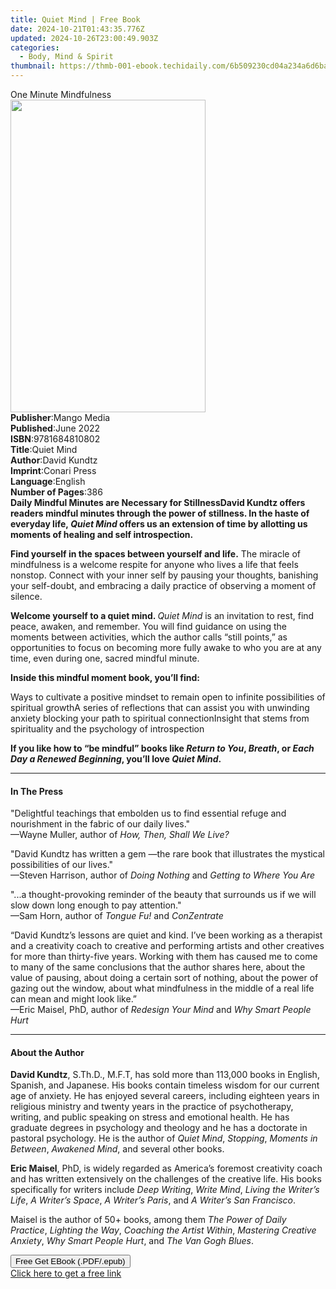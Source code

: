 ```yaml
---
title: Quiet Mind | Free Book
date: 2024-10-21T01:43:35.776Z
updated: 2024-10-26T23:00:49.903Z
categories:
  - Body, Mind & Spirit
thumbnail: https://thmb-001-ebook.techidaily.com/6b509230cd04a234a6d6ba095de04ec1a49782949c852eff1fd91c4f41433359.jpg
---
```

<main id="book-container">
  <div class="flex flex-col">
    <div class="book-brief flex-1 py-6 px-4 sm:p-6 md:py-10 md:px-8">
      <!-- brief-->
      <div class="book-brief-main">One Minute Mindfulness</div>
    </div>
    <div
      class="book-meta-info flex-1 grid gap-4 col-start-1 col-end-3 row-start-1 sm:mb-6 sm:grid-cols-4 lg:gap-6 lg:col-start-2 lg:row-end-6 lg:row-span-6 lg:mb-0"
    >
      <div
        class="book-meta-info-left place-content-center mt-4 p-4 text-sm leading-6 col-start-2 col-span-2 dark:text-slate-400"
      >
        <img
          class="w-full h-500 object-cover rounded-lg sm:h-255 sm:col-span-2 lg:col-span-full"
          src="https://img-001-ebook.techidaily.com/5947e6c4f4c9961e46ef682fca9867ec71937d29f7b8de1a1d90a7cfe2985b61.jpg"
          alt=""
          width="312"
          height="500"
        />
      </div>
      <div
        class="book-meta-info-right mt-2 col-start-1 row-start-2 col-span-3 self-center"
      >
        <!-- meta data  -->
        <div class="flex flex-col px-4 md:px-8">
          <div class="flex-1">
            <strong>Publisher</strong>:<span class="px-2">Mango Media</span>
          </div>
          <div class="flex-1">
            <strong>Published</strong>:<span class="px-2">June 2022</span>
          </div>
          <div class="flex-1">
            <strong>ISBN</strong>:<span class="px-2">9781684810802</span>
          </div>
          <div class="flex-1">
            <strong>Title</strong>:<span class="px-2">Quiet Mind</span>
          </div>
          <div class="flex-1">
            <strong>Author</strong>:<span class="px-2">David Kundtz</span>
          </div>
          <div class="flex-1">
            <strong>Imprint</strong>:<span class="px-2">Conari Press</span>
          </div>
          <div class="flex-1">
            <strong>Language</strong>:<span class="px-2">English</span>
          </div>
          <div class="flex-1">
            <strong>Number of Pages</strong>:<span class="px-2">386</span>
          </div>
        </div>
      </div>
    </div>
    <div class="book-description flex-1 py-6 px-4 sm:p-6 md:py-10 md:px-8">
      <div class="book-description-main">
        <div accordion-content="" id="description">
          <b>Daily Mindful Minutes are Necessary for Stillness</b
          ><b
            >David Kundtz offers readers mindful minutes through the power of
            stillness. In the haste of everyday life,<i> Quiet Mind</i> offers
            us an extension of time by allotting us moments of healing and self
            introspection.
          </b>
          <p>
            <b>Find yourself in the spaces between yourself and life.</b> The
            miracle of mindfulness is a welcome respite for anyone who lives a
            life that feels nonstop. Connect with your inner self by pausing
            your thoughts, banishing your self-doubt, and embracing a daily
            practice of observing a moment of silence.
          </p>
          <p>
            <b>Welcome yourself to a quiet mind. </b><i>Quiet Mind </i>is an
            invitation to rest, find peace, awaken, and remember. You will find
            guidance on using the moments between activities, which the author
            calls “still points,” as opportunities to focus on becoming more
            fully awake to who you are at any time, even during one, sacred
            mindful minute.
          </p>
          <p><b>Inside this mindful moment book, you’ll find:</b></p>
          Ways to cultivate a positive mindset to remain open to infinite
          possibilities of spiritual growthA series of reflections that can
          assist you with unwinding anxiety blocking your path to spiritual
          connectionInsight that stems from spirituality and the psychology of
          introspection
          <p></p>
          <p>
            <b
              >If you like how to “be mindful” books like <i>Return to You</i>,
              <i>Breath</i>, or <i>Each Day a Renewed Beginning</i>, you’ll love
              <i>Quiet Mind</i>.</b
            >
          </p>
        </div>
        <div class="accordion-fader"></div>
      </div>
    </div>
    <div class="book-excerpts flex-1 py-6 px-4 sm:p-6 md:py-10 md:px-8">
      <!-- excerpts-->
      <div class="book-excerpts-main">
        <hr />
        <h4 class="placeholder placeholder-heading">
          <span>In The Press</span>
        </h4>
        <p></p>
        <p>
          "Delightful teachings that embolden us to find essential refuge and
          nourishment in the fabric of our daily lives."<br />
          —Wayne Muller, author of <i>How, Then, Shall We Live?</i>
        </p>
        <p>
          "David Kundtz has written a gem —the rare book that illustrates the
          mystical possibilities of our lives."<br />
          —Steven Harrison, author of <i>Doing Nothing</i> and
          <i>Getting to Where You Are</i>
        </p>
        <p>
          "...a thought-provoking reminder of the beauty that surrounds us if we
          will slow down long enough to pay attention."<br />
          —Sam Horn, author of <i>Tongue Fu!</i> and <i>ConZentrate</i>
        </p>
        <p>
          “David Kundtz’s lessons are quiet and kind. I’ve been working as a
          therapist and a creativity coach to creative and performing artists
          and other creatives for more than thirty-five years. Working with them
          has caused me to come to many of the same conclusions that the author
          shares here, about the value of pausing, about doing a certain sort of
          nothing, about the power of gazing out the window, about what
          mindfulness in the middle of a real life can mean and might look
          like.”<br />
          —Eric Maisel, PhD, author of <i>Redesign Your Mind</i> and
          <i> Why Smart People Hurt</i>
        </p>
        <p></p>
      </div>
    </div>
    <div class="book-about-author flex-1 py-6 px-4 sm:p-6 md:py-10 md:px-8">
      <!-- about author-->
      <div class="book-main-author-main">
        <hr />
        <h4 class="placeholder placeholder-heading">
          <span>About the Author</span>
        </h4>
        <p></p>
        <p>
          <b>David Kundtz</b>, S.Th.D., M.F.T, has sold more than 113,000 books
          in English, Spanish, and Japanese. His books contain timeless wisdom
          for our current age of anxiety. He has enjoyed several careers,
          including eighteen years in religious ministry and twenty years in the
          practice of psychotherapy, writing, and public speaking on stress and
          emotional health. He has graduate degrees in psychology and theology
          and he has a doctorate in pastoral psychology. He is the author of
          <i>Quiet Mind</i>, <i>Stopping</i>, <i>Moments in Between</i>,
          <i>Awakened Mind</i>, and several other books. <br />
        </p>
        <p>
          <b>Eric Maisel</b>, PhD, is widely regarded as America’s foremost
          creativity coach and has written extensively on the challenges of the
          creative life. His books specifically for writers include
          <i>Deep Writing</i>, <i>Write Mind</i>,
          <i>Living the Writer’s Life</i>, <i>A Writer’s Space</i>,
          <i>A Writer’s Paris</i>, and <i>A Writer’s San Francisco</i>. <br />
        </p>
        <p>
          Maisel is the author of 50+ books, among them
          <i>The Power of Daily Practice</i>, <i>Lighting the Way</i>,
          <i>Coaching the Artist Within</i>, <i>Mastering Creative Anxiety</i>,
          <i>Why Smart People Hurt</i>, and <i>The Van Gogh Blues</i>.
        </p>
        <p></p>
      </div>
    </div>
    <div class="book-free-get flex-1 py-6 px-4 sm:p-6 md:py-10 md:px-8">
      <button
        id="btn-free-get"
        class="bg-blue-500 hover:bg-blue-700 text-white font-bold py-2 px-4 rounded"
      >
        Free Get EBook (.PDF/.epub)
      </button>
      <div id="countdown-display" class="px-2 text-lg mt-2"></div>
      <a
        id="free-link"
        class="hidden bg-blue-500 hover:bg-blue-700 text-white font-bold py-2 px-4 rounded"
        href="https://www.ebooks.com/en-us/book/210710343/quiet-mind/david-kundtz/"
        target="_blank"
        >Click here to get a free link</a
      >
    </div>
    <script>
      let countdownTime = 0;
      let countdownInterval = null;
      document
        .getElementById('btn-free-get')
        .addEventListener('click', startCountdown);
      function startCountdown() {
        countdownTime = new Date().getTime() + 60000 * 3;
        countdownInterval = setInterval(updateCountdown, 1000);
        document.getElementById('btn-free-get').disabled = true;
        document
          .getElementById('btn-free-get')
          .classList.add('bg-gray-500', 'cursor-not-allowed');
      }
      function updateCountdown() {
        let currentTime = new Date().getTime();
        let timeLeft = countdownTime - currentTime;
        let secondsLeft = Math.floor(timeLeft / 1000);
        document.getElementById('countdown-display').innerHTML =
          `Remaining time: ${secondsLeft} seconds.`;
        if (secondsLeft <= 0) {
          clearInterval(countdownInterval);
          document.getElementById('btn-free-get').classList.add('hidden');
          document.getElementById('free-link').classList.remove('hidden');
          document.getElementById('countdown-display').innerHTML = '';
        }
      }
    </script>
  </div>
</main>

<ins class="adsbygoogle"
      style="display:block"
      data-ad-client="ca-pub-7571918770474297"
      data-ad-slot="8358498916"
      data-ad-format="auto"
      data-full-width-responsive="true"></ins>
    